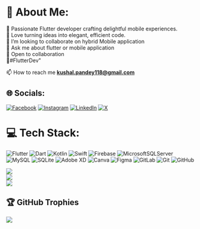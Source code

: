 # 💫 About Me:

🔭 Passionate Flutter developer crafting delightful mobile experiences.<br> 💙 Love turning ideas into elegant, efficient code.<br>👯 I’m looking to collaborate on hybrid Mobile application <br>💬 Ask me about flutter or mobile application <br> 🚀 Open to collaboration<br>🌟#FlutterDev"

📫 How to reach me **kushal.pandey118@gmail.com**

## 🌐 Socials:

[![Facebook](https://img.shields.io/badge/Facebook-%231877F2.svg?logo=Facebook&logoColor=white)](https://facebook.com/re.kushal) [![Instagram](https://img.shields.io/badge/Instagram-%23E4405F.svg?logo=Instagram&logoColor=white)](https://instagram.com/re.kushal) [![LinkedIn](https://img.shields.io/badge/LinkedIn-%230077B5.svg?logo=linkedin&logoColor=white)](https://linkedin.com/in/kushal-pandey-9aa986202/) [![X](https://img.shields.io/badge/X-black.svg?logo=X&logoColor=white)](https://x.com/@KushalpandeyG)

# 💻 Tech Stack:

![Flutter](https://img.shields.io/badge/Flutter-%2302569B.svg?style=for-the-badge&logo=Flutter&logoColor=white) ![Dart](https://img.shields.io/badge/dart-%230175C2.svg?style=for-the-badge&logo=dart&logoColor=white) ![Kotlin](https://img.shields.io/badge/kotlin-%237F52FF.svg?style=for-the-badge&logo=kotlin&logoColor=white) ![Swift](https://img.shields.io/badge/swift-F54A2A?style=for-the-badge&logo=swift&logoColor=white) ![Firebase](https://img.shields.io/badge/firebase-%23039BE5.svg?style=for-the-badge&logo=firebase) ![MicrosoftSQLServer](https://img.shields.io/badge/Microsoft%20SQL%20Server-CC2927?style=for-the-badge&logo=microsoft%20sql%20server&logoColor=white) ![MySQL](https://img.shields.io/badge/mysql-4479A1.svg?style=for-the-badge&logo=mysql&logoColor=white) ![SQLite](https://img.shields.io/badge/sqlite-%2307405e.svg?style=for-the-badge&logo=sqlite&logoColor=white) ![Adobe XD](https://img.shields.io/badge/Adobe%20XD-470137?style=for-the-badge&logo=Adobe%20XD&logoColor=#FF61F6) ![Canva](https://img.shields.io/badge/Canva-%2300C4CC.svg?style=for-the-badge&logo=Canva&logoColor=white) ![Figma](https://img.shields.io/badge/figma-%23F24E1E.svg?style=for-the-badge&logo=figma&logoColor=white) ![GitLab](https://img.shields.io/badge/gitlab-%23181717.svg?style=for-the-badge&logo=gitlab&logoColor=white) ![Git](https://img.shields.io/badge/git-%23F05033.svg?style=for-the-badge&logo=git&logoColor=white) ![GitHub](https://img.shields.io/badge/github-%23121011.svg?style=for-the-badge&logo=github&logoColor=white)

![](https://github-readme-stats.vercel.app/api?username=pandeykushal&theme=dark&hide_border=false&include_all_commits=true&count_private=true)<br/>
![](https://github-readme-streak-stats.herokuapp.com/?user=pandeykushal&theme=dark&hide_border=false)<br/>
![](https://github-readme-stats.vercel.app/api/top-langs/?username=pandeykushal&theme=dark&hide_border=false&include_all_commits=true&count_private=true&layout=compact)

## 🏆 GitHub Trophies

![](https://github-profile-trophy.vercel.app/?username=pandeykushal&theme=radical&no-frame=false&no-bg=false&margin-w=4)
